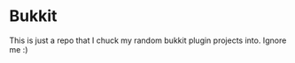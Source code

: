 Bukkit
======

This is just a repo that I chuck my random bukkit plugin projects into. Ignore me :)
